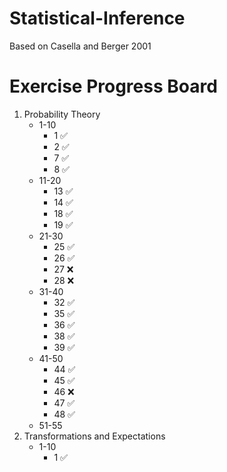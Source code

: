 # Statistical-Inference
Based on Casella and Berger 2001

# Exercise Progress Board
1. Probability Theory
    * 1-10
      * 1 ✅
      * 2 ✅
      * 7 ✅
      * 8 ✅
    * 11-20
      * 13 ✅
      * 14 ✅
      * 18 ✅
      * 19 ✅
    * 21-30
      * 25 ✅
      * 26 ✅
      * 27 ❌
      * 28 ❌
    * 31-40
      * 32 ✅
      * 35 ✅
      * 36 ✅
      * 38 ✅
      * 39 ✅
    * 41-50
      * 44 ✅
      * 45 ✅
      * 46 ❌
      * 47 ✅
      * 48 ✅
    * 51-55
2. Transformations and Expectations
   * 1-10
     * 1 ✅